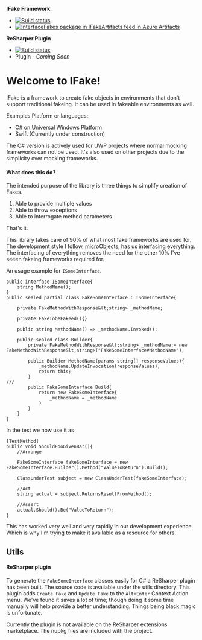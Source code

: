 **IFake Framework**
* [![Build status](https://fyzxs.visualstudio.com/IFake/_apis/build/status/InterfaceFakes)](https://fyzxs.visualstudio.com/IFake/_build/latest?definitionId=4)
* [![InterfaceFakes package in IFakeArtifacts feed in Azure Artifacts](https://fyzxs.feeds.visualstudio.com/_apis/public/Packaging/Feeds/8b20e113-93ce-44d9-83e5-7e3dd6153ea1/Packages/700d0907-bb91-4135-b82e-0d08d5247b22/Badge)](https://fyzxs.visualstudio.com/IFake/_packaging?_a=package&feed=8b20e113-93ce-44d9-83e5-7e3dd6153ea1&package=700d0907-bb91-4135-b82e-0d08d5247b22&preferRelease=true)

**ReSharper Plugin**
* [![Build status](https://fyzxs.visualstudio.com/IFake/_apis/build/status/IFake_ReSharper_Plugin)](https://fyzxs.visualstudio.com/IFake/_build/latest?definitionId=5)
* Plugin - *Coming Soon*


# Welcome to IFake!

IFake is a framework to create fake objects in environments that don't support traditional fakeing. It can be used in fakeable environments as well.

Examples Platform or languages: 
* C# on Universal Windows Platform
* Swift (Currently under construction)

The C# version is actively used for UWP projects where normal mocking frameworks can not be used. It's also used on other projects due to the simplicity over mocking frameworks.

#### What does this do?
The intended purpose of the library is three things to simplify creation of Fakes.

1) Able to provide multiple values
2) Able to throw exceptions
3) Able to interrogate method parameters

That's it.

This library takes care of 90% of what most fake frameworks are used for. The development style I follow, [microObjects](https://quinngil.com/uobjects), has us interfacing everything.
The interfacing of everything removes the need for the other 10% I've seeen fakeing frameworks required for.

An usage example for `ISomeInterface`.
```
public interface ISomeInterface{
    string MethodName();
}
public sealed partial class FakeSomeInterface : ISomeInterface{

    private FakeMethodWithResponse&lt;string> _methodName;

    private FakeTobeFakeed(){}

    public string MethodName() => _methodName.Invoked();

    public sealed class Builder{
        private FakeMethodWithResponse&lt;string> _methodName;= new FakeMethodWithResponse&lt;string>("FakeSomeInterface#MethodName");

        public Builder MethodName(params string[] responseValues){
            _methodName.UpdateInvocation(responseValues);
            return this;
        }
///
        public FakeSomeInterface Build{
            return new FakeSomeInterface{
                _methodName = _methodName
            }
        }
    }
}
```

In the test we now use it as
```
[TestMethod]
public void ShouldFooGivenBar(){
    //Arrange
    
    FakeSomeInterface fakeSomeInterface = new FakeSomeInterface.Builder().Method("ValueToReturn").Build();
    
    ClassUnderTest subject = new ClassUnderTest(fakeSomeInterface);

    //Act
    string actual = subject.ReturnsResultFromMethod();

    //Assert
    actual.Should().Be("ValueToReturn");
}
```

This has worked very well and very rapidly in our development experience. Which is why I'm trying to make it available as a resource for others.


## Utils
#### ReSharper plugin
To generate the `FakeSomeInterface` classes easily for C# a ReSharper plugin has been built. The source code is available under the utils directory.
This plugin adds `Create Fake` and `Update Fake` to the `Alt+Enter` Context Action menu. We've found it saves a lot of time; though doing it some time manually will help provide a better understanding. Things being black magic is unfortunate.

Currently the plugin is not available on the ReSharper extensions marketplace. The nupkg files are included with the project.